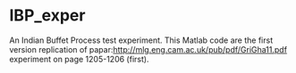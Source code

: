 # IBP_exper
An Indian Buffet Process  test experiment.
This Matlab code are the first version replication of papar:http://mlg.eng.cam.ac.uk/pub/pdf/GriGha11.pdf
experiment on page 1205-1206 (first). 
